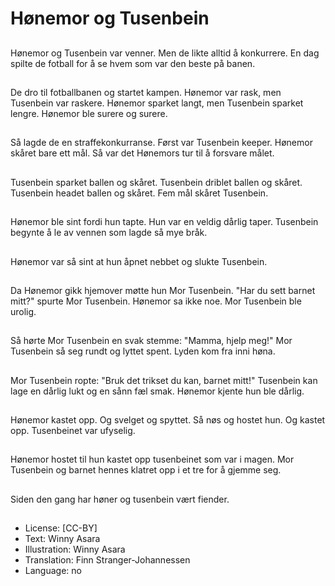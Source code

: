 # Hønemor og Tusenbein

##
Hønemor og Tusenbein var venner. Men de likte alltid å konkurrere. En dag spilte de fotball for å se hvem som var den beste på banen.

##
De dro til fotballbanen og startet kampen. Hønemor var rask, men Tusenbein var raskere. Hønemor sparket langt, men Tusenbein sparket lengre. Hønemor ble surere og surere.

##
Så lagde de en straffekonkurranse. Først var Tusenbein keeper. Hønemor skåret bare ett mål. Så var det Hønemors tur til å forsvare målet.

##
Tusenbein sparket ballen og skåret. Tusenbein driblet ballen og skåret. Tusenbein headet ballen og skåret. Fem mål skåret Tusenbein.

##
Hønemor ble sint fordi hun tapte. Hun var en veldig dårlig taper. Tusenbein begynte å le av vennen som lagde så mye bråk.

##
Hønemor var så sint at hun åpnet nebbet og slukte Tusenbein.

##
Da Hønemor gikk hjemover møtte hun Mor Tusenbein. "Har du sett barnet mitt?" spurte Mor Tusenbein. Hønemor sa ikke noe. Mor Tusenbein ble urolig.

##
Så hørte Mor Tusenbein en svak stemme: "Mamma, hjelp meg!" Mor Tusenbein så seg rundt og lyttet spent. Lyden kom fra inni høna.

##
Mor Tusenbein ropte: "Bruk det trikset du kan, barnet mitt!" Tusenbein kan lage en dårlig lukt og en sånn fæl smak. Hønemor kjente hun ble dårlig.

##
Hønemor kastet opp. Og svelget og spyttet. Så nøs og hostet hun. Og kastet opp. Tusenbeinet var ufyselig.

##
Hønemor hostet til hun kastet opp tusenbeinet som var i magen. Mor Tusenbein og barnet hennes klatret opp i et tre for å gjemme seg.

##
Siden den gang har høner og tusenbein vært fiender.

##
* License: [CC-BY]
* Text: Winny Asara
* Illustration: Winny Asara
* Translation: Finn Stranger-Johannessen
* Language: no

